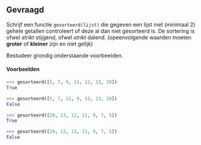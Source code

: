 ## Gevraagd

Schrijf een functie `gesorteerd(lijst)` die gegeven een lijst met (minimaal 2) gehele getallen controleert of deze al dan niet gesorteerd is. De sortering is ofwel *strikt* stijgend, ofwel *strikt* dalend. (opeenvolgende waarden moeten **groter** of **kleiner** zijn en niet gelijk)

Bestudeer grondig onderstaande voorbeelden.

#### Voorbeelden

```python
>>> gesorteerd([5, 7, 9, 11, 12, 13, 20])
True
```

```python
>>> gesorteerd([5, 7, 11, 9, 12, 13, 20])
False
```

```python
>>> gesorteerd([20, 13, 12, 11, 9, 7, 5])
True
```

```python
>>> gesorteerd([20, 12, 13, 11, 9, 7, 5])
False
```
